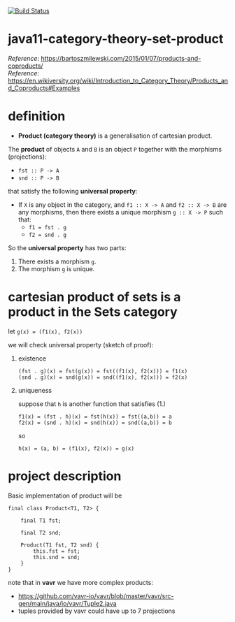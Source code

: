 [![Build Status](https://travis-ci.com/mtumilowicz/java11-category-theory-set-product.svg?branch=master)](https://travis-ci.com/mtumilowicz/java11-category-theory-set-product)

# java11-category-theory-set-product

_Reference_: https://bartoszmilewski.com/2015/01/07/products-and-coproducts/  
_Reference_: https://en.wikiversity.org/wiki/Introduction_to_Category_Theory/Products_and_Coproducts#Examples

# definition
* **Product (category theory)** is a generalisation of 
cartesian product.

The **product** of objects `A` and `B` is an object `P` together 
with the morphisms (projections):
* `fst :: P -> A`
* `snd :: P -> B` 

that satisfy the following 
**universal property**:
* If `X` is any object in the category, and 
`f1 :: X -> A` and `f2 :: X -> B` are any morphisms, then 
there exists a unique morphism `g :: X -> P` such that:
    * `f1 = fst . g`
    * `f2 = snd . g`

So the **universal property** has two parts:
1. There exists a morphism `g`.
1. The morphism `g` is unique.

# cartesian product of sets is a product in the Sets category
let `g(x) = (f1(x), f2(x))`

we will check universal property (sketch of proof):
1. existence
    ```
    (fst . g)(x) = fst(g(x)) = fst((f1(x), f2(x))) = f1(x)
    (snd . g)(x) = snd(g(x)) = snd((f1(x), f2(x))) = f2(x) 
    ```
1. uniqueness

    suppose that `h` is another function that satisfies (1.)
    ```
    f1(x) = (fst . h)(x) = fst(h(x)) = fst((a,b)) = a
    f2(x) = (snd . h)(x) = snd(h(x)) = snd((a,b)) = b
    ```
    so
    ```
    h(x) = (a, b) = (f1(x), f2(x)) = g(x)
    ```
# project description
Basic implementation of product will be
```
final class Product<T1, T2> {

    final T1 fst;

    final T2 snd;

    Product(T1 fst, T2 snd) {
        this.fst = fst;
        this.snd = snd;
    }
}
```
note that in **vavr** we have more complex products:
* https://github.com/vavr-io/vavr/blob/master/vavr/src-gen/main/java/io/vavr/Tuple2.java
* tuples provided by vavr could have up to 7 projections